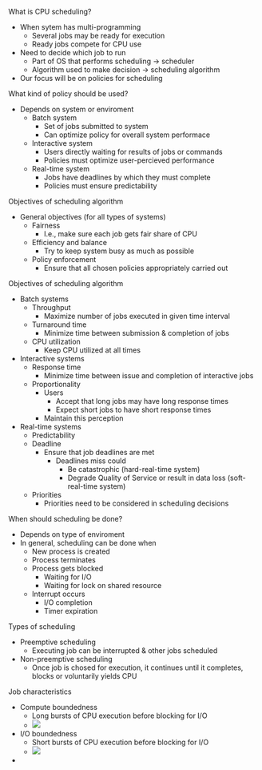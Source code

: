 What is CPU scheduling?
 - When sytem has multi-programming
	 - Several jobs may be ready for execution 
	 - Ready jobs compete for CPU use
- Need to decide which job to run 
	- Part of OS that performs scheduling -> scheduler
	- Algorithm used to make decision -> scheduling algorithm
- Our focus will be on policies for scheduling

What kind of policy should be used?
 - Depends on system or enviroment 
	 - Batch system 
		 - Set of jobs submitted to system 
		 - Can optimize policy for overall system performace 
	- Interactive system 
		- Users directly waiting for results of jobs or commands
		- Policies must optimize user-percieved performance
	- Real-time system
		- Jobs have deadlines by which they must complete
		- Policies must ensure predictability 

Objectives of scheduling algorithm
 - General objectives (for all types of systems)
	 - Fairness 
		 - I.e., make sure each job gets fair share of CPU
	- Efficiency and balance
		- Try to keep system busy as much as possible 
	- Policy enforcement 
		- Ensure that all chosen policies appropriately carried out 

Objectives of scheduling algorithm
  - Batch systems 
	  - Throughput
		  - Maximize number of jobs executed in given time interval 
	- Turnaround time
		- Minimize time between submission & completion of jobs 
	- CPU utilization 
		- Keep CPU utilized at all times
- Interactive systems
	-  Response time
		- Minimize time between issue and completion of interactive jobs
	- Proportionality
		- Users
			- Accept that long jobs may have long response times
			- Expect short jobs to have short response times
		- Maintain this perception 
- Real-time systems
	- Predictability
	- Deadline
		- Ensure that job deadlines are met
			- Deadlines miss could
				- Be catastrophic (hard-real-time system)
				- Degrade Quality of Service or result in data loss (soft-real-time system)
	- Priorities 
		- Priorities need to be considered in scheduling decisions 

When should scheduling be done?
 - Depends on type of enviroment
 - In general, scheduling can be done when 
	 - New process is created
	 - Process terminates
	 - Process gets blocked
		 - Waiting for I/O
		 - Waiting for lock on shared resource
	- Interrupt occurs
		- I/O completion 
		- Timer expiration 

Types of scheduling
 - Preemptive scheduling
	 - Executing job can be interrupted & other jobs scheduled
- Non-preemptive scheduling 
	- Once job is chosed for execution, it continues until it completes, blocks or voluntarily yields CPU

Job characteristics
 - Compute boundedness
	 - Long bursts of CPU execution before blocking for I/O
	 - ![](Pasted%20image%2020240214214848.png)
- I/O boundedness
	- Short bursts of CPU execution before blocking for I/O
	- ![](Pasted%20image%2020240214214916.png)
- 